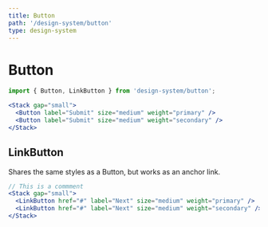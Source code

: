 ```yaml
---
title: Button
path: '/design-system/button'
type: design-system
---
```


# Button

```jsx
import { Button, LinkButton } from 'design-system/button';
```

```jsx live
<Stack gap="small">
  <Button label="Submit" size="medium" weight="primary" />
  <Button label="Submit" size="medium" weight="secondary" />
</Stack>
```

## LinkButton

Shares the same styles as a Button, but works as an anchor link.

```jsx live
// This is a commment
<Stack gap="small">
  <LinkButton href="#" label="Next" size="medium" weight="primary" />
  <LinkButton href="#" label="Next" size="medium" weight="secondary" />
</Stack>
```
